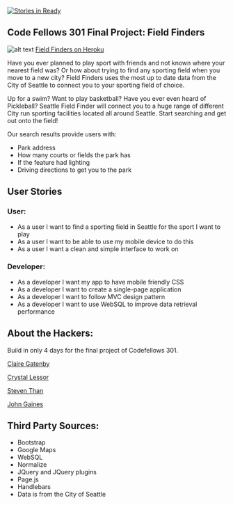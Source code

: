 [![Stories in Ready](https://badge.waffle.io/clair3st/Seattle-parks-sporting-features.svg?label=ready&title=Ready)](http://waffle.io/clair3st/Seattle-parks-sporting-features)

## Code Fellows 301 Final Project: Field Finders

![alt text](img/fieldfinders-logo.png) [Field Finders on Heroku](http://field-finder.herokuapp.com/)

Have you ever planned to play sport with friends and not known where your nearest field was? Or how about trying to find any sporting field when you move to a new city? Field Finders uses the most up to date data from the City of Seattle to connect you to your sporting field of choice.

Up for a swim? Want to play basketball? Have you ever even heard of Pickleball? Seattle Field Finder will connect you to a huge range of different City run sporting facilities located all around Seattle. Start searching and get out onto the field!

Our search results provide users with:
- Park address
- How many courts or fields the park has
- If the feature had lighting
- Driving directions to get you to the park

## User Stories

### User:
- As a user I want to find a sporting field in Seattle for the sport I want to play
- As a user I want to be able to use my mobile device to do this
- As a user I want a clean and simple interface to work on


### Developer:
- As a developer I want my app to have mobile friendly CSS
- As a developer I want to create a single-page application
- As a developer I want to follow MVC design pattern
- As a developer I want to use WebSQL to improve data retrieval performance


## About the Hackers:

Build in only 4 days for the final project of Codefellows 301.

[Claire Gatenby](https://github.com/clair3st)

[Crystal Lessor](https://github.com/clessor88)

[Steven Than](https://github.com/steventhan)

[John Gaines](https://github.com/firefly4266)


## Third Party Sources:

- Bootstrap
- Google Maps
- WebSQL
- Normalize
- JQuery and JQuery plugins
- Page.js
- Handlebars
- Data is from the City of Seattle
